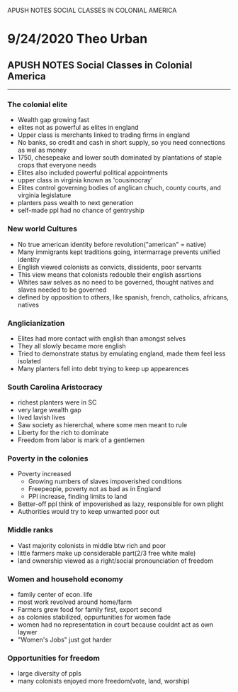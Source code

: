 APUSH NOTES SOCIAL CLASSES IN COLONIAL AMERICA

# 9/24/2020 Theo Urban
## APUSH NOTES Social Classes in Colonial America
***
### The colonial elite
 - Wealth gap growing fast
 - elites not as powerful as elites in england
 - Upper class is merchants linked to trading firms in england
 - No banks, so credit and cash in short supply, so you need connections as wel as money
 - 1750, chesepeake and lower south dominated by plantations of staple crops that everyone needs
 - Elites also included powerful political appointments
 - upper class in virginia known as 'cousinocray'
 - Elites control governing bodies of anglican chuch, county courts, and virginia legislature
 - planters pass wealth to next generation
 - self-made ppl had no chance of gentryship

### New world Cultures
 - No true american identity before revolution("american" = native)
 - Many immigrants kept traditions going, intermarrage prevents unified identity
 - English viewed colonists as convicts, dissidents, poor servants
 - This view means that colonists redouble their english assrtions
 - Whites saw selves as no need to be governed, thought natives and slaves needed to be governed
 - defined by opposition to others, like spanish, french, catholics, africans, natives

### Anglicianization
 - Elites had more contact with english than amongst selves
 - They all slowly became more english
 - Tried to demonstrate status by emulating england, made them feel less isolated
 - Many planters fell into debt trying to keep up appearences

### South Carolina Aristocracy
 - richest planters were in SC
 - very large wealth gap
 - lived lavish lives
 - Saw society as hiererchal, where some men meant to rule
 - Liberty for the rich to dominate
 - Freedom from labor is mark of a gentlemen

### Poverty in the colonies
 - Poverty increased
	 - Growing numbers of slaves impoverished conditions
	 - Freepeople, poverty not as bad as in England
	 - PPl increase, finding limits to land
 - Better-off ppl think of impoverished as lazy, responsible for own plight
 - Authorities would try to keep unwanted poor out

### Middle ranks
 - Vast majority colonists in middle btw rich and poor
 - little farmers make up considerable part(2/3 free white male)
 - land ownership viewed as a right/social pronounciation of freedom

### Women and household economy
 - family center of econ. life
 - most work revolved around home/farm
 - Farmers grew food for family first, export second
 - as colonies stabilized, oppurtunities for women fade
 - women had no representation in court because couldnt act as own laywer
 - "Women's Jobs" just got harder

### Opportunities for freedom
 - large diversity of ppls
 - many colonists enjoyed more freedom(vote, land, worship)
